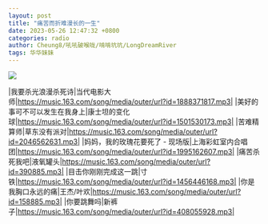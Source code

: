 ```yaml
---
layout: post
title: "痛苦而折难漫长的一生"
date: 2023-05-26 12:47:32 +0800
categories: radio
author: Cheung8/吼吼破喉咙/啃啃坑坑/LongDreamRiver
tags: 华华妹妹
---
```

![]({{site.baseurl}}/images/cover_20230526.jpg)

|我要杀光浪漫杀死诗|当代电影大师|https://music.163.com/song/media/outer/url?id=1888371817.mp3|
|美好的事可不可以发生在我身上|康士坦的变化球|https://music.163.com/song/media/outer/url?id=1501530173.mp3|
|苦难精算师|草东没有派对|https://music.163.com/song/media/outer/url?id=2046562631.mp3|
|妈妈，我的玫瑰花要死了 - 现场版|上海彩虹室内合唱团|https://music.163.com/song/media/outer/url?id=1995162607.mp3|
|痛苦杀死我吧|液氧罐头|https://music.163.com/song/media/outer/url?id=390885.mp3|
|目击你刚刚完成这一跳|寸铁|https://music.163.com/song/media/outer/url?id=1456446168.mp3|
|你是我胸口永远的痛|王杰/叶欢|https://music.163.com/song/media/outer/url?id=158885.mp3|
|你要跳舞吗|新裤子|https://music.163.com/song/media/outer/url?id=408055928.mp3|

